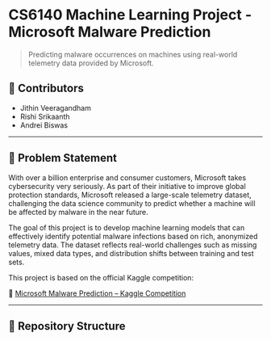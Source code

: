 # CS6140 Machine Learning Project - Microsoft Malware Prediction

> Predicting malware occurrences on machines using real-world telemetry data provided by Microsoft.

## 🧠 Contributors

- Jithin Veeragandham  
- Rishi Srikaanth  
- Andrei Biswas  

---

## 📌 Problem Statement

With over a billion enterprise and consumer customers, Microsoft takes cybersecurity very seriously. As part of their initiative to improve global protection standards, Microsoft released a large-scale telemetry dataset, challenging the data science community to predict whether a machine will be affected by malware in the near future.

The goal of this project is to develop machine learning models that can effectively identify potential malware infections based on rich, anonymized telemetry data. The dataset reflects real-world challenges such as missing values, mixed data types, and distribution shifts between training and test sets.

This project is based on the official Kaggle competition:

🔗 [Microsoft Malware Prediction – Kaggle Competition](https://www.kaggle.com/competitions/microsoft-malware-prediction/overview)

---

## 📂 Repository Structure

